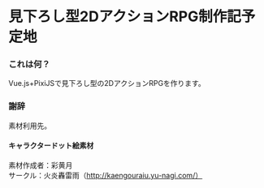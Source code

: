 見下ろし型2DアクションRPG制作記予定地
====
### これは何？
Vue.js+PixiJSで見下ろし型の2DアクションRPGを作ります。

### 謝辞
素材利用先。

#### キャラクタードット絵素材
素材作成者：彩黄月  
サークル：火炎轟雷雨（http://kaengouraiu.yu-nagi.com/）  
